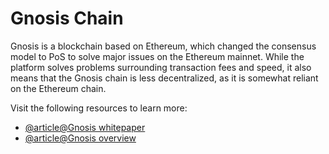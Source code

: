 # Gnosis Chain

Gnosis is a blockchain based on Ethereum, which changed the consensus model to PoS to solve major issues on the Ethereum mainnet. While the platform solves problems surrounding transaction fees and speed, it also means that the Gnosis chain is less decentralized, as it is somewhat reliant on the Ethereum chain.

Visit the following resources to learn more:

- [@article@Gnosis whitepaper](https://blockchainlab.com/pdf/gnosis_whitepaper.pdf)
- [@article@Gnosis overview](https://developers.gnosischain.com/#gnosis-chain)
